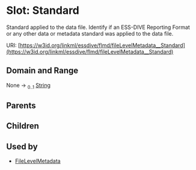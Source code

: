 
# Slot: Standard


Standard applied to the data file. Identify if an ESS-DIVE Reporting Format or any other data or metadata standard was applied to the data file.

URI: [https://w3id.org/linkml/essdive/flmd/fileLevelMetadata__Standard](https://w3id.org/linkml/essdive/flmd/fileLevelMetadata__Standard)


## Domain and Range

None &#8594;  <sub>0..1</sub> [String](types/String.md)

## Parents


## Children


## Used by

 * [FileLevelMetadata](FileLevelMetadata.md)
